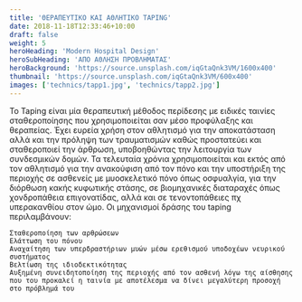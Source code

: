 ```yaml
---
title: 'ΘΕΡΑΠΕΥΤΙΚΟ ΚΑΙ ΑΘΛΗΤΙΚΟ TAPING'
date: 2018-11-18T12:33:46+10:00
draft: false
weight: 5
heroHeading: 'Modern Hospital Design'
heroSubHeading: 'ΑΠΟ ΑΘΛΗΣΗ ΠΡΟΒΛΗΜΑΤΑΣ'
heroBackground: 'https://source.unsplash.com/iqGtaQnk3VM/1600x400'
thumbnail: 'https://source.unsplash.com/iqGtaQnk3VM/600x400'
images: ['technics/tapp1.jpg', 'technics/tapp2.jpg']
---
```


Το Taping είναι μία θεραπευτική μέθοδος περίδεσης με ειδικές ταινίες σταθεροποίησης που χρησιμοποιείται σαν μέσο προφύλαξης και θεραπείας. Έχει ευρεία χρήση στον αθλητισμό για την αποκατάσταση αλλά και την πρόληψη των τραυματισμών καθώς προστατεύει και σταθεροποιεί την άρθρωση, υποβοηθώντας την λειτουργία των συνδεσμικών δομών.
Τα τελευταία χρόνια χρησιμοποιείται και εκτός από τον αθλητισμό για την ανακούφιση από τον πόνο και την υποστήριξη της περιοχής σε ασθενείς με μυοσκελετικό πόνο όπως οσφυαλγία, για την διόρθωση κακής κυφωτικής στάσης, σε βιομηχανικές διαταραχές όπως χονδροπάθεια επιγονατίδας, αλλά και σε τενοντοπάθειες πχ υπερακανθίου στον ώμο.
Οι μηχανισμοί δράσης του taping περιλαμβάνουν:

    Σταθεροποίηση των αρθρώσεων
    Ελάττωση του πόνου
    Αναχαίτηση των υπερδραστήριων μυών μέσω ερεθισμού υποδοχέων νευρικού συστήματος
    Βελτίωση της ιδιοδεκτικότητας
    Αυξημένη συνειδητοποίηση της περιοχής από τον ασθενή λόγω της αίσθησης που του προκαλεί η ταινία με αποτέλεσμα να δίνει μεγαλύτερη προσοχή στο πρόβλημά του


